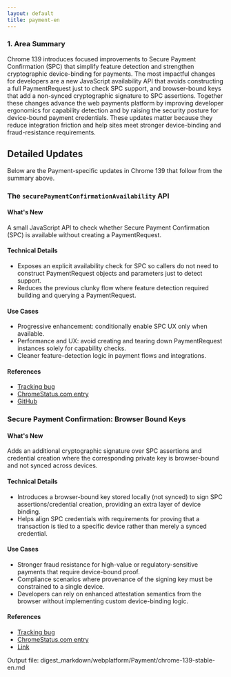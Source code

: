 ```yaml
---
layout: default
title: payment-en
---
```


### 1. Area Summary

Chrome 139 introduces focused improvements to Secure Payment Confirmation (SPC) that simplify feature detection and strengthen cryptographic device-binding for payments. The most impactful changes for developers are a new JavaScript availability API that avoids constructing a full PaymentRequest just to check SPC support, and browser-bound keys that add a non-synced cryptographic signature to SPC assertions. Together these changes advance the web payments platform by improving developer ergonomics for capability detection and by raising the security posture for device-bound payment credentials. These updates matter because they reduce integration friction and help sites meet stronger device-binding and fraud-resistance requirements.

## Detailed Updates

Below are the Payment-specific updates in Chrome 139 that follow from the summary above.

### The `securePaymentConfirmationAvailability` API

#### What's New
A small JavaScript API to check whether Secure Payment Confirmation (SPC) is available without creating a PaymentRequest.

#### Technical Details
- Exposes an explicit availability check for SPC so callers do not need to construct PaymentRequest objects and parameters just to detect support.
- Reduces the previous clunky flow where feature detection required building and querying a PaymentRequest.

#### Use Cases
- Progressive enhancement: conditionally enable SPC UX only when available.
- Performance and UX: avoid creating and tearing down PaymentRequest instances solely for capability checks.
- Cleaner feature-detection logic in payment flows and integrations.

#### References
- [Tracking bug](https://issues.chromium.org/issues/40258712)
- [ChromeStatus.com entry](https://chromestatus.com/feature/5165040614768640)
- [GitHub](https://github.com/w3c/secure-payment-confirmation/pull/285)

### Secure Payment Confirmation: Browser Bound Keys

#### What's New
Adds an additional cryptographic signature over SPC assertions and credential creation where the corresponding private key is browser-bound and not synced across devices.

#### Technical Details
- Introduces a browser-bound key stored locally (not synced) to sign SPC assertions/credential creation, providing an extra layer of device binding.
- Helps align SPC credentials with requirements for proving that a transaction is tied to a specific device rather than merely a synced credential.

#### Use Cases
- Stronger fraud resistance for high-value or regulatory-sensitive payments that require device-bound proof.
- Compliance scenarios where provenance of the signing key must be constrained to a single device.
- Developers can rely on enhanced attestation semantics from the browser without implementing custom device-binding logic.

#### References
- [Tracking bug](https://issues.chromium.org/issues/377278827)
- [ChromeStatus.com entry](https://chromestatus.com/feature/5106102997614592)
- [Link](https://w3c.github.io/secure-payment-confirmation/#sctn-browser-bound-key-store)

Output file: digest_markdown/webplatform/Payment/chrome-139-stable-en.md
